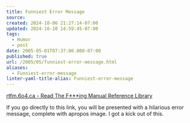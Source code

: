 ```yaml
---
title: Funniest Error Message
source: 
created: 2024-10-06 21:27:14-07:00
updated: 2024-10-10 14:59:45-07:00
tags:
  - Humor
  - post
date: 2005-05-01T07:37:00.000-07:00
published: true
url: /2005/05/funniest-error-message.html
aliases:
  - Funniest-error-message
linter-yaml-title-alias: Funniest-error-message
---
```



[rtfm.6o4.ca - Read The F\*\*\*ing Manual Reference Library](http://rtfm.6o4.ca/cgi-bin/rtfm.cgi "rtfm.6o4.ca - Read The F***ing Manual Reference Library")  
  
If you go directly to this link, you will be presented with a hilarious error message, complete with apropos image. I got a kick out of this.